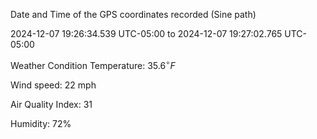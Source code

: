 Date and Time of the GPS coordinates recorded (Sine path)

2024-12-07 19:26:34.539 UTC-05:00 to 2024-12-07 19:27:02.765 UTC-05:00

Weather Condition
Temperature: $\displaystyle{35.6}^{\circ}{F}$

Wind speed: 22 mph

Air Quality Index: 31

Humidity: 72%
